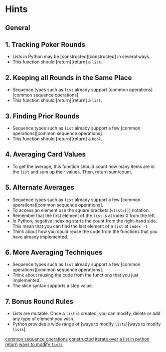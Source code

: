# Hints

## General

## 1. Tracking Poker Rounds

- Lists in Python may be [constructed][constructed] in several ways.
- This function should [return][return] a `list`.

## 2. Keeping all Rounds in the Same Place

- Sequence types such as `list` already support [common operations][common sequence operations].
- This function should [return][return] a `list`.

## 3. Finding Prior Rounds

- Sequence types such as `list` already support a few [common operations][common sequence operations].
- This function should [return][return] a `bool`.

## 4. Averaging Card Values

- To get the average, this function should count how many items are in the `list` and sum up their values. Then, return sum/count.

## 5. Alternate Averages

- Sequence types such as `list` already support a few [common operations][common sequence operations].
- To access an element use the square brackets (`<list>[]`) notation.
- Remember that the first element of the `list` is at index 0 from the left.
- In Python, negative indexing starts the count from the right-hand side. This mean that you can find the last element of a `list` at `index -1`.
- Think about how you could reuse the code from the functions that you have already implemented.

## 6. More Averaging Techniques

- Sequence types such as `list` already support a few [common operations][common sequence operations].
- Think about reusing the code from the functions that you just implemented.
- The slice syntax supports a step value.

## 7. Bonus Round Rules

- Lists are mutable. Once a `list` is created, you can modify, delete or add any type of element you wish.
- Python provides a wide range of [ways to modify `lists`][ways to modify `lists`].


[common sequence operations](https://docs.python.org/3/library/stdtypes.html#sequence-types-list-tuple-range)
[constructed](https://docs.python.org/3/library/stdtypes.html#list)
[iterate over a list in python](https://www.geeksforgeeks.org/iterate-over-a-list-in-python/)
[return](https://www.w3schools.com/python/ref_keyword_return.asp)
[ways to modify `lists`](https://realpython.com/python-lists-tuples/#lists-are-mutable)
